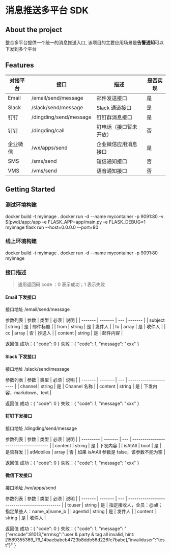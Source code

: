 
# 消息推送多平台 SDK

## About the project
整合多平台提供一个统一的消息推送入口, 该项目的主要应用场景是**告警通知**可以下发到多个平台

## Features
| 对接平台      | 接口                   | 描述                | 是否实现 |
| ------------ | ---------------------- | ------------------ | ------- |
| Email        | /email/send/message    | 邮件发送接口         | 是      |
| Slack        | /slack/send/message    | Slack 通道接口       | 是      |
| 钉钉         | /dingding/send/message  | 钉钉群消息接口       | 是      |
| 钉钉         | /dingding/call          | 钉电话（接口暂未开放）| 否      |
| 企业微信      | /wx/apps/send          | 企业微信应用消息接口   | 是      |
| SMS          | /sms/send              | 短信通知接口          | 否      |
| VMS          | /vms/send              | 语音通知接口          | 否      |

## Getting Started
### 测试环境构建
docker build -t myimage .
docker run -d --name mycontainer -p 9091:80 -v $(pwd)/app:/app -e FLASK_APP=app/main.py -e FLASK_DEBUG=1 myimage flask run --host=0.0.0.0 --port=80

### 线上环境构建
docker build -t myimage .
docker run -d --name mycontainer -p 9091:80 myimage

### 接口描述
> 通用返回码 code ：0 表示成功；1 表示失败
#### Email 下发接口 
接口地址
/email/send/message

参数列表
| 参数    | 类型     | 必须 | 说明     |
| ------- | ------- | ---  | ------- |
| subject | string  | 是   | 邮件标题 |
| from    | string  | 是   | 发件人   |
| to      | array   | 是   | 收件人   |
| cc      | array   | 否   | 抄送人   |
| content | string  | 是   | 邮件内容 |

返回值
成功：{ "code": 0 }
失败：{ "code": 1, "message": "xxx" }

#### Slack 下发接口 
接口地址
/slack/send/message

参数列表
| 参数    | 类型     | 必须 | 说明                    |
| ------- | ------- | ---  | ---------------------- |
| channel | string  | 是   | Channel 名称            |
| content | string  | 是   | 下发内容，markdown、text |

返回值
成功：{ "code": 0 }
失败：{ "code": 1, "message": "xxx" }

#### 钉钉下发接口 
接口地址
/dingding/send/message

参数列表
| 参数      | 类型     | 必须 | 说明                                   |
| --------- | ------- | ---  | ------------------------------------- |
| content   | string  | 是   | 下发内容                               |
| isAtAll   | bool    | 是   | 是否群发                               |
| atMobiles | array   | 否   | 如果 isAtAll 参数是 false，该参数不能为空 |

返回值
成功：{ "code": 0 }
失败：{ "code": 1, "message": "xxx" }

#### 微信下发接口 
接口地址
/wx/apps/send

参数列表
| 参数    | 类型     | 必须 | 说明                                           |
| ------- | ------- | ---  | --------------------------------------------- |
| touser  | string  | 是   | 指定接收人，全员：@all；指定某些人：name_a|name_b |
| agentid | string  | 是   | 发件人                                         |
| content | string  | 是   | 收件人                                         |

返回值
成功：{ "code": 0 }
失败：{ "code": 1, "message": "{\"errcode\":81013,\"errmsg\":\"user & party & tag all invalid, hint: [1589355369_79_14baebabcb4723b8ddb56d226fc7babe],\"invaliduser\":\"test\"}" }